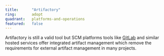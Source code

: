 ```yaml
---
title:      "Artifactory"
ring:       adopt
quadrant:   platforms-and-operations
featured:   false
---
```


Artifactory is still a valid tool but SCM platforms tools like [GitLab](https://gitlab.org/) and similar hosted services offer integrated artifact management which remove the requirements for external artifact management in many projects.
